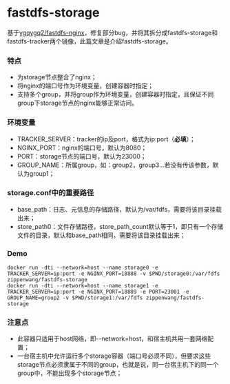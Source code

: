 # fastdfs-storage
基于[ygqygq2/fastdfs-nginx](https://hub.docker.com/r/ygqygq2/fastdfs-nginx/)，修复部分bug，并将其拆分成fastdfs-storage和fastdfs-tracker两个镜像，此篇文章是介绍fastdfs-storage。

### 特点
- 为storage节点整合了nginx；
- 将nginx的端口号作为环境变量，创建容器时指定；
- 支持多个group，并将group作为环境变量，创建容器时指定，且保证不同group下storage节点的nginx能够正常访问。

### 环境变量
- TRACKER_SERVER：tracker的ip及port，格式为ip:port（**必填**）；
- NGINX_PORT：nginx的端口号，默认为8080；
- PORT：storage节点的端口号，默认为23000；
- GROUP_NAME：所属group，如：group2，group3...若没有传该参数，默认为group1；

### storage.conf中的重要路径
- base_path：日志、元信息的存储路径，默认为/var/fdfs，需要将该目录挂载出来；
- store_path0：文件存储路径，store_path_count默认等于1，即只有一个存储文件的目录，默认和base_path相同，需要将该目录挂载出来；

### Demo
```
docker run -dti --network=host --name storage0 -e TRACKER_SERVER=ip:port -e NGINX_PORT=18888 -v $PWD/storage0:/var/fdfs zippenwang/fastdfs-storage
docker run -dti --network=host --name storage1 -e TRACKER_SERVER=ip:port -e NGINX_PORT=18889 -e PORT=23001 -e GROUP_NAME=group2 -v $PWD/storage1:/var/fdfs zippenwang/fastdfs-storage
```

### 注意点
- 此容器只适用于host网络，即--network=host，和宿主机共用一套网络配置；
- 一台宿主机中允许运行多个storage容器（端口号必须不同），但要求这些storage节点必须隶属于不同的group，也就是说，同一台宿主机下的同一个group中，不能出现多个storage节点；
